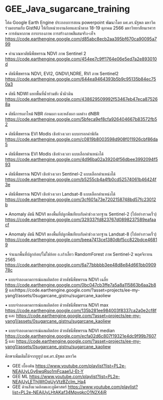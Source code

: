 # GEE_Java_sugarcane_training
โค้ด Google Earth Engine ประกอบการสอน powerpoint พัฒนาโดย ผศ.ดร.นัฐพล มหาวิค ร่วมอบรมกับ GistNU ให้กับหน่วยงานอ้อยและน้ำตาล 18-19 ตุลาคม 2566 มหาวิทยาลัยนเรศวร
•	การค้นหาภาพ การกรองภาพ การสร้างภาพสีผสมจริง-เท็จ https://code.earthengine.google.com/d85abc8ecb2aa395bf670ca90095a799

•	คำนวณหาดัชนีพืชพรรณ NDVI ภาพ Sentinel 2 https://code.earthengine.google.com/454ee7c9ff1764e06e5ed7a2e893010d

•	ดัชนีพืชพรรณ NDVI, EVI2, GNDVI,NDRE, RVI ภาพ  Sentinel2 https://code.earthengine.google.com/644ea9464393b5b9c95135b84ec750a3

•	ดัชนี NDWI แยกพื้นที่น้ำท่วมขัง น้ำผิวดิน https://code.earthengine.google.com/438629509992f53467eb47eca875268a

•	ดัชนีการเผาไหม้ NBR ก่อนเผา และหลังเผา ผลต่าง dNBR https://code.earthengine.google.com/5bfeca9ef8cfa926404667b83572fb52

•	ดัชนีพืชพรรณ EVI Modis เชิงห้วงเวลา แบบกรอกค่าพิกัด https://code.earthengine.google.com/c0819b8003598d908f011926cbf86da5

•	ดัชนีพืชพรรณ EVI Modis เชิงห้วงเวลา แบบเลือกตำแหน่งได้ https://code.earthengine.google.com/4d96ba02a39204f56dbee3992094f593

•	ดัชนีพืชพรรณ NDVI เชิงห้วงเวลา Sentinel-2 แบบเลือกตำแหน่งได้ https://code.earthengine.google.com/b5255cb4a4fb0cd52574061b46424f3e

•	ดัชนีพืชพรรณ NDVI เชิงห้วงเวลา Landsat-8 แบบเลือกตำแหน่งได้ https://code.earthengine.google.com/3cf601a73e7202158748bd57fc23012b

•	Anomaly ดัชนี NDVI ของพื้นที่ปลูกพืชเทียบกับค่าช่วงเวลาฐาน Sentinel-2 (ไปอย่างรวดเร็ว) https://code.earthengine.google.com/329337fd823767d0898237589eafaacf

•	Anomaly ดัชนี NDVI ของพื้นที่ปลูกพืชเทียบกับค่าช่วงเวลาฐาน Landsat-8 (ไปอย่างรวดเร็ว) https://code.earthengine.google.com/beea7413ce1380dbf5cc822bdce46819

•	จำแนกพื้นที่ปลูกอ้อย/ไม่ใช่อ้อย อ.เก้าเลี้ยว RandomForest ภาพ Sentinel-2 พฤศจิกายน 2565 https://code.earthengine.google.com/6a77bbbbb3ee48d8e84d661bb090978c

•	แบบจำลองคาดการณ์ผลผลิตอ้อย ด้วยดัชนีพืชพรรณ NDVI เฉลี่ย https://code.earthengine.google.com/0bc047cb3ffe7a5a8a115863b6aa2b89 และhttps://code.earthengine.google.com/?asset=projects/ee-my-yang1/assets/0sugarcane_gistnu/sugarcane_kaoliew

•	แบบจำลองคาดการณ์ผลผลิตอ้อย ด้วยดัชนีพืชพรรณ NDVI max https://code.earthengine.google.com/135b281ee984003f8337ca2a0e2cf8fe และ https://code.earthengine.google.com/?asset=projects/ee-my-yang1/assets/0sugarcane_gistnu/sugarcane_kaoliew

•	แบบจำลองคาดการณ์ผลผลิตอ้อย ด้วยดัชนีพืชพรรณ NDVI median  https://code.earthengine.google.com/ecfa02d6c807f19321e4dc9f99b76075 และ https://code.earthengine.google.com/?asset=projects/ee-my-yang1/assets/0sugarcane_gistnu/sugarcane_kaoliew

ศึกษาเพิ่มเติมได้จากยูทูป ผศ.ดร.นัฐพล มหาวิค
* GEE เบื้องต้น https://www.youtube.com/playlist?list=PL2e-NEAjUyLGy6wqRso1mFcaae1J-Et-Y
* GEE ML https://www.youtube.com/playlist?list=PL2e-NEAjUyLEThjWtOqUyVtzBZcIm_Ha4
* GEE ด้านสิ่งแวดล้อมและภูมิศาสตร์ https://www.youtube.com/playlist?list=PL2e-NEAjUyLHtAKaf34MpvqkcO1N2X4jR



